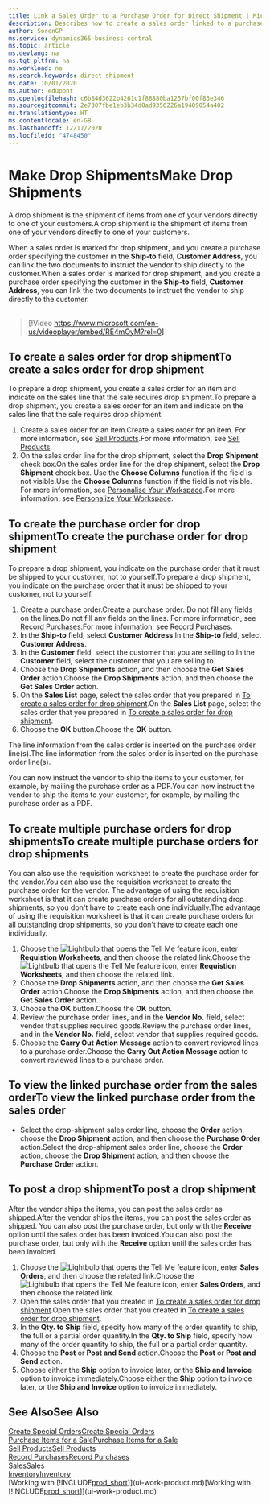 ```yaml
---
title: Link a Sales Order to a Purchase Order for Direct Shipment | Microsoft Docs
description: Describes how to create a sales order linked to a purchase order to enable shipment directly from the vendor to the customer.
author: SorenGP
ms.service: dynamics365-business-central
ms.topic: article
ms.devlang: na
ms.tgt_pltfrm: na
ms.workload: na
ms.search.keywords: direct shipment
ms.date: 10/01/2020
ms.author: edupont
ms.openlocfilehash: c6b84d3622b4261c1f88880ba1257bf00f83e346
ms.sourcegitcommit: 2e7307fbe1eb3b34d0ad9356226a19409054a402
ms.translationtype: HT
ms.contentlocale: en-GB
ms.lasthandoff: 12/17/2020
ms.locfileid: "4748450"
---
```

# <a name="make-drop-shipments"></a><span data-ttu-id="80f02-103">Make Drop Shipments</span><span class="sxs-lookup"><span data-stu-id="80f02-103">Make Drop Shipments</span></span>

<span data-ttu-id="80f02-104">A drop shipment is the shipment of items from one of your vendors directly to one of your customers.</span><span class="sxs-lookup"><span data-stu-id="80f02-104">A drop shipment is the shipment of items from one of your vendors directly to one of your customers.</span></span>

<span data-ttu-id="80f02-105">When a sales order is marked for drop shipment, and you create a purchase order specifying the customer in the **Ship-to** field, **Customer Address**, you can link the two documents to instruct the vendor to ship directly to the customer.</span><span class="sxs-lookup"><span data-stu-id="80f02-105">When a sales order is marked for drop shipment, and you create a purchase order specifying the customer in the **Ship-to** field, **Customer Address**, you can link the two documents to instruct the vendor to ship directly to the customer.</span></span>
<br><br>  
  
> [!Video https://www.microsoft.com/en-us/videoplayer/embed/RE4mOyM?rel=0]

## <a name="to-create-a-sales-order-for-drop-shipment"></a><span data-ttu-id="80f02-106">To create a sales order for drop shipment</span><span class="sxs-lookup"><span data-stu-id="80f02-106">To create a sales order for drop shipment</span></span>

<span data-ttu-id="80f02-107">To prepare a drop shipment, you create a sales order for an item and indicate on the sales line that the sale requires drop shipment.</span><span class="sxs-lookup"><span data-stu-id="80f02-107">To prepare a drop shipment, you create a sales order for an item and indicate on the sales line that the sale requires drop shipment.</span></span>

1. <span data-ttu-id="80f02-108">Create a sales order for an item.</span><span class="sxs-lookup"><span data-stu-id="80f02-108">Create a sales order for an item.</span></span> <span data-ttu-id="80f02-109">For more information, see [Sell Products](sales-how-sell-products.md).</span><span class="sxs-lookup"><span data-stu-id="80f02-109">For more information, see [Sell Products](sales-how-sell-products.md).</span></span>
2. <span data-ttu-id="80f02-110">On the sales order line for the drop shipment, select the **Drop Shipment** check box.</span><span class="sxs-lookup"><span data-stu-id="80f02-110">On the sales order line for the drop shipment, select the **Drop Shipment** check box.</span></span> <span data-ttu-id="80f02-111">Use the **Choose Columns** function if the field is not visible.</span><span class="sxs-lookup"><span data-stu-id="80f02-111">Use the **Choose Columns** function if the field is not visible.</span></span> <span data-ttu-id="80f02-112">For more information, see [Personalise Your Workspace](ui-personalization-user.md).</span><span class="sxs-lookup"><span data-stu-id="80f02-112">For more information, see [Personalize Your Workspace](ui-personalization-user.md).</span></span>

## <a name="to-create-the-purchase-order-for-drop-shipment"></a><span data-ttu-id="80f02-113">To create the purchase order for drop shipment</span><span class="sxs-lookup"><span data-stu-id="80f02-113">To create the purchase order for drop shipment</span></span>

<span data-ttu-id="80f02-114">To prepare a drop shipment, you indicate on the purchase order that it must be shipped to your customer, not to yourself.</span><span class="sxs-lookup"><span data-stu-id="80f02-114">To prepare a drop shipment, you indicate on the purchase order that it must be shipped to your customer, not to yourself.</span></span>

1. <span data-ttu-id="80f02-115">Create a purchase order.</span><span class="sxs-lookup"><span data-stu-id="80f02-115">Create a purchase order.</span></span> <span data-ttu-id="80f02-116">Do not fill any fields on the lines.</span><span class="sxs-lookup"><span data-stu-id="80f02-116">Do not fill any fields on the lines.</span></span> <span data-ttu-id="80f02-117">For more information, see [Record Purchases](purchasing-how-record-purchases.md).</span><span class="sxs-lookup"><span data-stu-id="80f02-117">For more information, see [Record Purchases](purchasing-how-record-purchases.md).</span></span>
2. <span data-ttu-id="80f02-118">In the **Ship-to** field, select **Customer Address**.</span><span class="sxs-lookup"><span data-stu-id="80f02-118">In the **Ship-to** field, select **Customer Address**.</span></span>
3. <span data-ttu-id="80f02-119">In the **Customer** field, select the customer that you are selling to.</span><span class="sxs-lookup"><span data-stu-id="80f02-119">In the **Customer** field, select the customer that you are selling to.</span></span>
4. <span data-ttu-id="80f02-120">Choose the **Drop Shipments** action, and then choose the **Get Sales Order** action.</span><span class="sxs-lookup"><span data-stu-id="80f02-120">Choose the **Drop Shipments** action, and then choose the **Get Sales Order** action.</span></span>
5. <span data-ttu-id="80f02-121">On the **Sales List** page, select the sales order that you prepared in [To create a sales order for drop shipment](sales-how-drop-shipment.md#to-create-a-sales-order-for-drop-shipment).</span><span class="sxs-lookup"><span data-stu-id="80f02-121">On the **Sales List** page, select the sales order that you prepared in [To create a sales order for drop shipment](sales-how-drop-shipment.md#to-create-a-sales-order-for-drop-shipment).</span></span>
6. <span data-ttu-id="80f02-122">Choose the **OK** button.</span><span class="sxs-lookup"><span data-stu-id="80f02-122">Choose the **OK** button.</span></span>

<span data-ttu-id="80f02-123">The line information from the sales order is inserted on the purchase order line(s).</span><span class="sxs-lookup"><span data-stu-id="80f02-123">The line information from the sales order is inserted on the purchase order line(s).</span></span>

<span data-ttu-id="80f02-124">You can now instruct the vendor to ship the items to your customer, for example, by mailing the purchase order as a PDF.</span><span class="sxs-lookup"><span data-stu-id="80f02-124">You can now instruct the vendor to ship the items to your customer, for example, by mailing the purchase order as a PDF.</span></span>     

## <a name="to-create-multiple-purchase-orders-for-drop-shipments"></a><span data-ttu-id="80f02-125">To create multiple purchase orders for drop shipments</span><span class="sxs-lookup"><span data-stu-id="80f02-125">To create multiple purchase orders for drop shipments</span></span>

<span data-ttu-id="80f02-126">You can also use the requisition worksheet to create the purchase order for the vendor.</span><span class="sxs-lookup"><span data-stu-id="80f02-126">You can also use the requisition worksheet to create the purchase order for the vendor.</span></span> <span data-ttu-id="80f02-127">The advantage of using the requisition worksheet is that it can create purchase orders for all outstanding drop shipments, so you don't have to create each one individually.</span><span class="sxs-lookup"><span data-stu-id="80f02-127">The advantage of using the requisition worksheet is that it can create purchase orders for all outstanding drop shipments, so you don't have to create each one individually.</span></span>

1. <span data-ttu-id="80f02-128">Choose the ![Lightbulb that opens the Tell Me feature](media/ui-search/search_small.png "Tell me what you want to do") icon, enter **Requistion Worksheets**, and then choose the related link.</span><span class="sxs-lookup"><span data-stu-id="80f02-128">Choose the ![Lightbulb that opens the Tell Me feature](media/ui-search/search_small.png "Tell me what you want to do") icon, enter **Requistion Worksheets**, and then choose the related link.</span></span>
2. <span data-ttu-id="80f02-129">Choose the **Drop Shipments** action, and then choose the **Get Sales Order** action.</span><span class="sxs-lookup"><span data-stu-id="80f02-129">Choose the **Drop Shipments** action, and then choose the **Get Sales Order** action.</span></span>
3. <span data-ttu-id="80f02-130">Choose the **OK** button.</span><span class="sxs-lookup"><span data-stu-id="80f02-130">Choose the **OK** button.</span></span>
4. <span data-ttu-id="80f02-131">Review the purchase order lines, and in the **Vendor No.** field, select vendor that supplies required goods.</span><span class="sxs-lookup"><span data-stu-id="80f02-131">Review the purchase order lines, and in the **Vendor No.** field, select vendor that supplies required goods.</span></span> 
5. <span data-ttu-id="80f02-132">Choose the **Carry Out Action Message** action to convert reviewed lines to a purchase order.</span><span class="sxs-lookup"><span data-stu-id="80f02-132">Choose the **Carry Out Action Message** action to convert reviewed lines to a purchase order.</span></span>

## <a name="to-view-the-linked-purchase-order-from-the-sales-order"></a><span data-ttu-id="80f02-133">To view the linked purchase order from the sales order</span><span class="sxs-lookup"><span data-stu-id="80f02-133">To view the linked purchase order from the sales order</span></span>

* <span data-ttu-id="80f02-134">Select the drop-shipment sales order line, choose the **Order** action, choose the **Drop Shipment** action, and then choose the **Purchase Order** action.</span><span class="sxs-lookup"><span data-stu-id="80f02-134">Select the drop-shipment sales order line, choose the **Order** action, choose the **Drop Shipment** action, and then choose the **Purchase Order** action.</span></span>

## <a name="to-post-a-drop-shipment"></a><span data-ttu-id="80f02-135">To post a drop shipment</span><span class="sxs-lookup"><span data-stu-id="80f02-135">To post a drop shipment</span></span>

<span data-ttu-id="80f02-136">After the vendor ships the items, you can post the sales order as shipped.</span><span class="sxs-lookup"><span data-stu-id="80f02-136">After the vendor ships the items, you can post the sales order as shipped.</span></span> <span data-ttu-id="80f02-137">You can also post the purchase order, but only with the **Receive** option until the sales order has been invoiced.</span><span class="sxs-lookup"><span data-stu-id="80f02-137">You can also post the purchase order, but only with the **Receive** option until the sales order has been invoiced.</span></span>

1. <span data-ttu-id="80f02-138">Choose the ![Lightbulb that opens the Tell Me feature](media/ui-search/search_small.png "Tell me what you want to do") icon, enter **Sales Orders**, and then choose the related link.</span><span class="sxs-lookup"><span data-stu-id="80f02-138">Choose the ![Lightbulb that opens the Tell Me feature](media/ui-search/search_small.png "Tell me what you want to do") icon, enter **Sales Orders**, and then choose the related link.</span></span>
2. <span data-ttu-id="80f02-139">Open the sales order that you created in [To create a sales order for drop shipment](#to-create-a-sales-order-for-drop-shipment).</span><span class="sxs-lookup"><span data-stu-id="80f02-139">Open the sales order that you created in [To create a sales order for drop shipment](#to-create-a-sales-order-for-drop-shipment).</span></span>
3. <span data-ttu-id="80f02-140">In the **Qty. to Ship** field, specify how many of the order quantity to ship, the full or a partial order quantity.</span><span class="sxs-lookup"><span data-stu-id="80f02-140">In the **Qty. to Ship** field, specify how many of the order quantity to ship, the full or a partial order quantity.</span></span>
4. <span data-ttu-id="80f02-141">Choose the **Post** or **Post and Send** action.</span><span class="sxs-lookup"><span data-stu-id="80f02-141">Choose the **Post** or **Post and Send** action.</span></span>
5. <span data-ttu-id="80f02-142">Choose either the **Ship** option to invoice later, or the **Ship and Invoice** option to invoice immediately.</span><span class="sxs-lookup"><span data-stu-id="80f02-142">Choose either the **Ship** option to invoice later, or the **Ship and Invoice** option to invoice immediately.</span></span>

## <a name="see-also"></a><span data-ttu-id="80f02-143">See Also</span><span class="sxs-lookup"><span data-stu-id="80f02-143">See Also</span></span>

[<span data-ttu-id="80f02-144">Create Special Orders</span><span class="sxs-lookup"><span data-stu-id="80f02-144">Create Special Orders</span></span>](sales-how-to-create-special-orders.md)  
[<span data-ttu-id="80f02-145">Purchase Items for a Sale</span><span class="sxs-lookup"><span data-stu-id="80f02-145">Purchase Items for a Sale</span></span>](purchasing-how-purchase-products-sale.md)  
[<span data-ttu-id="80f02-146">Sell Products</span><span class="sxs-lookup"><span data-stu-id="80f02-146">Sell Products</span></span>](sales-how-sell-products.md)  
[<span data-ttu-id="80f02-147">Record Purchases</span><span class="sxs-lookup"><span data-stu-id="80f02-147">Record Purchases</span></span>](purchasing-how-record-purchases.md)  
[<span data-ttu-id="80f02-148">Sales</span><span class="sxs-lookup"><span data-stu-id="80f02-148">Sales</span></span>](sales-manage-sales.md)  
[<span data-ttu-id="80f02-149">Inventory</span><span class="sxs-lookup"><span data-stu-id="80f02-149">Inventory</span></span>](inventory-manage-inventory.md)  
<span data-ttu-id="80f02-150">[Working with [!INCLUDE[prod_short](includes/prod_short.md)]](ui-work-product.md)</span><span class="sxs-lookup"><span data-stu-id="80f02-150">[Working with [!INCLUDE[prod_short](includes/prod_short.md)]](ui-work-product.md)</span></span>
